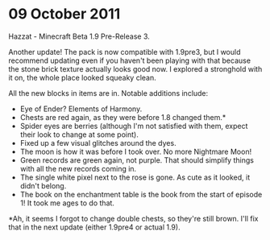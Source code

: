 # 09 October 2011
Hazzat - Minecraft Beta 1.9 Pre-Release 3.

Another update! The pack is now compatible with 1.9pre3, but I would recommend updating even if you haven't been playing with that because the stone brick texture actually looks good now. I explored a stronghold with it on, the whole place looked squeaky clean.

All the new blocks in items are in. Notable additions include:
- Eye of Ender? Elements of Harmony.
- Chests are red again, as they were before 1.8 changed them.*
- Spider eyes are berries (although I'm not satisfied with them, expect their look to change at some point).
- Fixed up a few visual glitches around the dyes.
- The moon is how it was before I took over. No more Nightmare Moon!
- Green records are green again, not purple. That should simplify things with all the new records coming in.
- The single white pixel next to the rose is gone. As cute as it looked, it didn't belong.
- The book on the enchantment table is the book from the start of episode 1! It took me ages to do that.

*Ah, it seems I forgot to change double chests, so they're still brown. I'll fix that in the next update (either 1.9pre4 or actual 1.9).
